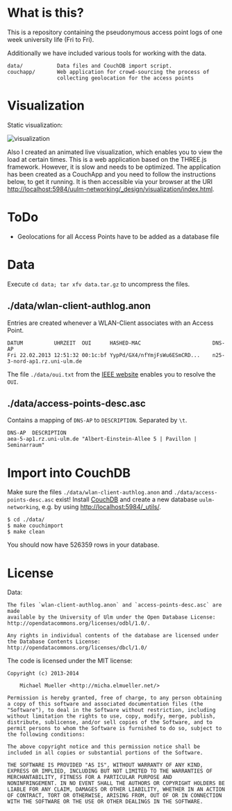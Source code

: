 # What is this?

This is a repository containing the pseudonymous access point logs of one 
week university life (Fri to Fri). 

Additionally we have included various tools for working with the data.

```
data/           Data files and CouchDB import script.
couchapp/       Web application for crowd-sourcing the process of
                collecting geolocation for the access points
```

# Visualization

Static visualization:

![visualization](http://micha.elmueller.net/media/infographic.svg)


Also I created an animated live visualization, which enables you to view
the load at certain times. This is a web application based on the THREE.js
framework. However, it is slow and needs to be optimized.
The application has been created as a CouchApp and you need to follow the
instructions below, to get it running. It is then accessible via your
browser at the URI 
[http://localhost:5984/uulm-networking/_design/visualization/index.html](http://localhost:5984/uulm-networking/_design/visualization/index.html).


# ToDo

 * Geolocations for all Access Points have to be added as a database file


# Data

Execute `cd data; tar xfv data.tar.gz` to uncompress the files.

## ./data/wlan-client-authlog.anon

Entries are created whenever a WLAN-Client associates with an Access Point.

```
DATUM          UHRZEIT  OUI      HASHED-MAC                       DNS-AP
Fri 22.02.2013 12:51:32 00:1c:bf YypPd/GX4/nfYmjFsWu6ESmCRD...    n25-3-nord-ap1.rz.uni-ulm.de
```

The file `./data/oui.txt` from the [IEEE website](http://standards.ieee.org/develop/regauth/oui/public.html)
enables you to resolve the `OUI`.


## ./data/access-points-desc.asc

Contains a mapping of `DNS-AP` to `DESCRIPTION`. Separated by `\t`.

```
DNS-AP	DESCRIPTION
aea-5-ap1.rz.uni-ulm.de	"Albert-Einstein-Allee 5 | Pavillon | Seminarraum"
```


# Import into CouchDB

Make sure the files `./data/wlan-client-authlog.anon` and `./data/access-points-desc.asc`
exist!
Install [CouchDB](http://couchdb.apache.org/) and create a new database `uulm-networking`,
e.g. by using [http://localhost:5984/_utils/](http://localhost:5984/_utils/).

```
$ cd ./data/
$ make couchimport
$ make clean
```

You should now have 526359 rows in your database.


# License 

Data:

	The files `wlan-client-authlog.anon` and `access-points-desc.asc` are made 
	available by the University of Ulm under the Open Database License: 
	http://opendatacommons.org/licenses/odbl/1.0/. 

	Any rights in individual contents of the database are licensed under 
	the Database Contents License:
	http://opendatacommons.org/licenses/dbcl/1.0/


The code is licensed under the MIT license:

	Copyright (c) 2013-2014

		Michael Mueller <http://micha.elmueller.net/>

	Permission is hereby granted, free of charge, to any person obtaining
	a copy of this software and associated documentation files (the
	"Software"), to deal in the Software without restriction, including
	without limitation the rights to use, copy, modify, merge, publish,
	distribute, sublicense, and/or sell copies of the Software, and to
	permit persons to whom the Software is furnished to do so, subject to
	the following conditions:

	The above copyright notice and this permission notice shall be
	included in all copies or substantial portions of the Software.

	THE SOFTWARE IS PROVIDED "AS IS", WITHOUT WARRANTY OF ANY KIND,
	EXPRESS OR IMPLIED, INCLUDING BUT NOT LIMITED TO THE WARRANTIES OF
	MERCHANTABILITY, FITNESS FOR A PARTICULAR PURPOSE AND
	NONINFRINGEMENT. IN NO EVENT SHALL THE AUTHORS OR COPYRIGHT HOLDERS BE
	LIABLE FOR ANY CLAIM, DAMAGES OR OTHER LIABILITY, WHETHER IN AN ACTION
	OF CONTRACT, TORT OR OTHERWISE, ARISING FROM, OUT OF OR IN CONNECTION
	WITH THE SOFTWARE OR THE USE OR OTHER DEALINGS IN THE SOFTWARE.




